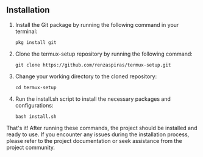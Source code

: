 ## Installation

1. Install the Git package by running the following command in your terminal:

    ```
    pkg install git
    ```

2. Clone the termux-setup repository by running the following command:

    ```
    git clone https://github.com/renzaspiras/termux-setup.git
    ```

3. Change your working directory to the cloned repository:

    ```
    cd termux-setup
    ```

4. Run the install.sh script to install the necessary packages and configurations:

    ```
    bash install.sh
    ```

That's it! After running these commands, the project should be installed and ready to use. If you encounter any issues during the installation process, please refer to the project documentation or seek assistance from the project community.
